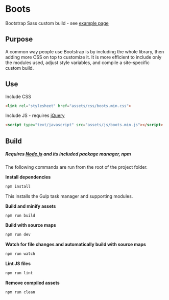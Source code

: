 # Boots

Bootstrap Sass custom build - see [example page](http://eliot-akira.github.io/boots)

## Purpose

A common way people use Bootstrap is by including the whole library, then adding more CSS on top to customize it. It is more efficient to include only the modules used, adjust style variables, and compile a site-specific custom build.

## Use

Include CSS

```html
<link rel="stylesheet" href="assets/css/boots.min.css">
```

Include JS - requires [jQuery](http://jquery.com/)

```html
<script type="text/javascript" src="assets/js/boots.min.js"></script>
```

## Build

##### Requires [Node.js](https://nodejs.org/) and its included package manager, *npm*

The following commands are run from the root of the project folder.

**Install dependencies**

```sh
npm install
```

This installs the Gulp task manager and supporting modules.

**Build and minify assets**

```sh
npm run build
```

**Build with source maps**

```sh
npm run dev
```

**Watch for file changes and automatically build with source maps**

```sh
npm run watch
```

**Lint JS files**

```sh
npm run lint
```

**Remove compiled assets**

```sh
npm run clean
```
